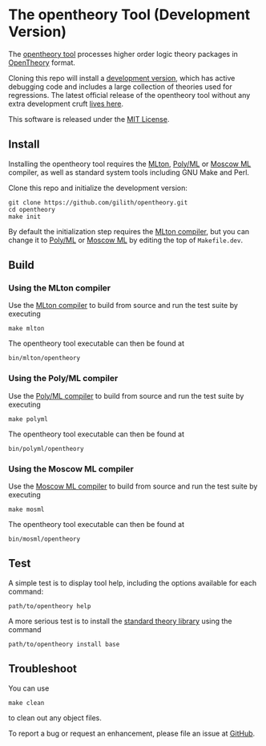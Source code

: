 The opentheory Tool (Development Version)
=========================================

The [opentheory tool][OpentheoryRelease] processes higher order logic theory packages in [OpenTheory][] format.

Cloning this repo will install a [development version][OpentheoryDevelopment], which has active debugging code and includes a large collection of theories used for regressions. The latest official release of the opentheory tool without any extra development cruft [lives here][OpentheoryRelease].

This software is released under the [MIT License][].

Install
-------

Installing the opentheory tool requires the [MLton][], [Poly/ML][] or [Moscow ML][] compiler, as well as standard system tools including GNU Make and Perl.

Clone this repo and initialize the development version:

    git clone https://github.com/gilith/opentheory.git
    cd opentheory
    make init

By default the initialization step requires the [MLton compiler][Mlton], but you can change it to [Poly/ML][] or [Moscow ML][] by editing the top of `Makefile.dev`.

Build
-----

### Using the MLton compiler

Use the [MLton compiler][MLton] to build from source and run the test suite by executing

    make mlton

The opentheory tool executable can then be found at

    bin/mlton/opentheory

### Using the Poly/ML compiler

Use the [Poly/ML compiler][Poly/ML] to build from source and run the test suite by executing

    make polyml

The opentheory tool executable can then be found at

    bin/polyml/opentheory

### Using the Moscow ML compiler

Use the [Moscow ML compiler][Moscow ML] to build from source and run the test suite by executing

    make mosml

The opentheory tool executable can then be found at

    bin/mosml/opentheory

Test
----

A simple test is to display tool help, including the options available for each command:

    path/to/opentheory help

A more serious test is to install the [standard theory library][StandardTheoryLibrary] using the command

    path/to/opentheory install base

Troubleshoot
------------

You can use

    make clean

to clean out any object files.

To report a bug or request an enhancement, please file an issue at [GitHub][OpentheoryIssues].

[OpenTheory]: https://www.gilith.com/opentheory/ "OpenTheory project home page"
[OpentheoryDevelopment]: https://github.com/gilith/opentheory "opentheory tool development"
[OpentheoryIssues]: https://github.com/gilith/opentheory/issues "opentheory tool issues"
[OpentheoryRelease]: https://www.gilith.com/software/opentheory/ "opentheory tool release"
[StandardTheoryLibrary]: https://opentheory.gilith.com/?pkg=base "OpenTheory standard theory library"
[MLton]: http://www.mlton.org/ "MLton compiler"
[Poly/ML]: http://www.polyml.org/ "Poly/ML compiler"
[Moscow ML]: http://www.dina.dk/~sestoft/mosml.html "Moscow ML compiler"
[MIT License]: https://github.com/gilith/opentheory/blob/master/LICENSE "MIT License"
